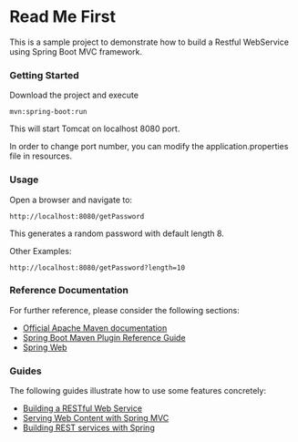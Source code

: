 # Read Me First
This is a sample project to demonstrate how to build a Restful WebService using Spring Boot MVC framework.


### Getting Started
Download the project and execute 

`mvn:spring-boot:run`

This will start Tomcat on localhost 8080 port. 

In order to change port number, you can modify the application.properties file in resources.

### Usage
Open a browser and navigate to:

`http://localhost:8080/getPassword `

This generates a random password with default length 8.

Other Examples:

`http://localhost:8080/getPassword?length=10`


### Reference Documentation
For further reference, please consider the following sections:

* [Official Apache Maven documentation](https://maven.apache.org/guides/index.html)
* [Spring Boot Maven Plugin Reference Guide](https://docs.spring.io/spring-boot/docs/2.2.4.RELEASE/maven-plugin/)
* [Spring Web](https://docs.spring.io/spring-boot/docs/2.2.4.RELEASE/reference/htmlsingle/#boot-features-developing-web-applications)

### Guides
The following guides illustrate how to use some features concretely:

* [Building a RESTful Web Service](https://spring.io/guides/gs/rest-service/)
* [Serving Web Content with Spring MVC](https://spring.io/guides/gs/serving-web-content/)
* [Building REST services with Spring](https://spring.io/guides/tutorials/bookmarks/)

